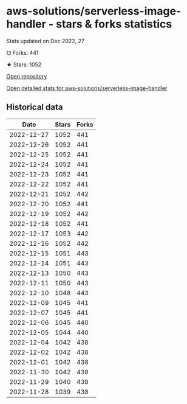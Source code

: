 # aws-solutions/serverless-image-handler - stars & forks statistics

Stats updated on Dec 2022, 27

☋ Forks: 441

★ Stars: 1052

[Open repository](https://github.com/aws-solutions/serverless-image-handler)

[Open detailed stats for aws-solutions/serverless-image-handler](https://reviewgithub.com/rep/aws-solutions/serverless-image-handler)

## Historical data
| Date | Stars | Forks |
|------|-------|-------|
| 2022-12-27 | 1052 | 441 | 
| 2022-12-26 | 1052 | 441 | 
| 2022-12-25 | 1052 | 441 | 
| 2022-12-24 | 1052 | 441 | 
| 2022-12-23 | 1052 | 441 | 
| 2022-12-22 | 1052 | 441 | 
| 2022-12-21 | 1052 | 442 | 
| 2022-12-20 | 1052 | 441 | 
| 2022-12-19 | 1052 | 442 | 
| 2022-12-18 | 1052 | 441 | 
| 2022-12-17 | 1053 | 442 | 
| 2022-12-16 | 1052 | 442 | 
| 2022-12-15 | 1051 | 443 | 
| 2022-12-14 | 1051 | 443 | 
| 2022-12-13 | 1050 | 443 | 
| 2022-12-11 | 1050 | 443 | 
| 2022-12-10 | 1048 | 443 | 
| 2022-12-09 | 1045 | 441 | 
| 2022-12-07 | 1045 | 441 | 
| 2022-12-06 | 1045 | 440 | 
| 2022-12-05 | 1044 | 440 | 
| 2022-12-04 | 1042 | 438 | 
| 2022-12-02 | 1042 | 438 | 
| 2022-12-01 | 1042 | 438 | 
| 2022-11-30 | 1042 | 438 | 
| 2022-11-29 | 1040 | 438 | 
| 2022-11-28 | 1039 | 438 | 

